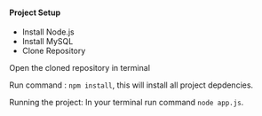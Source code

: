 #### Project Setup

* Install Node.js
* Install MySQL
* Clone Repository

Open the cloned repository in terminal

Run command : `npm install`, this will install all project depdencies.

Running the project: In your terminal run command `node app.js`.